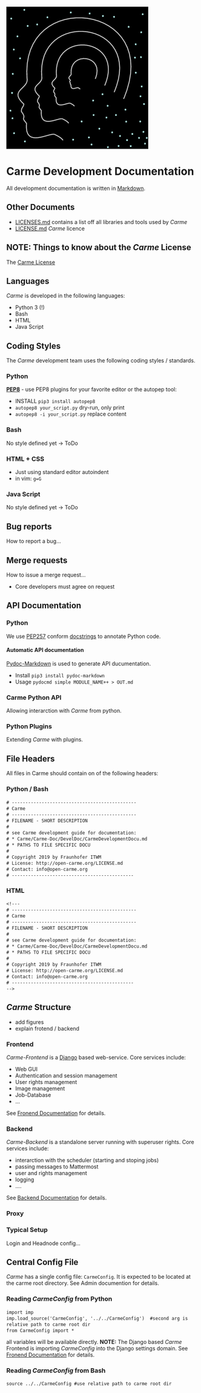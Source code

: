![logo](figures/carme-logo.png)
# Carme Development Documentation
All development documentation is written in [Markdown](https://github.com/adam-p/markdown-here/wiki/Markdown-Cheatsheet).

## Other Documents
* [LICENSES.md](LICENCES.md) contains a list off all libraries and tools used by *Carme*
* [LICENSE.md](LICENCE.md) *Carme* licence

## NOTE: Things to know about the *Carme* License
The [Carme License](LICENCE.md) 

## Languages
*Carme* is developed in the following languages:
* Python 3 (!)
* Bash
* HTML
* Java Script

## Coding Styles
The *Carme* development team uses the following coding styles / standards. 
 
### Python
**[PEP8](http://pypi.python.org/pypi/autopep8/)** - use PEP8 plugins for your favorite editor or the autopep tool:
* INSTALL ``pip3 install autopep8``
* ``autopep8 your_script.py``  dry-run, only print
* ``autopep8 -i your_script.py`` replace content

### Bash
No style defined yet -> ToDo

### HTML + CSS
* Just using standard editor autoindent
* in vim: ``g=G``

### Java Script
No style defined yet -> ToDo

## Bug reports
How to report a bug...

## Merge requests
How to issue a merge request...

* Core developers must agree on request

## API Documentation

### Python
We use [PEP257](https://www.python.org/dev/peps/pep-0257/) conform [docstrings](https://www.pythonforbeginners.com/basics/python-docstrings) to annotate Python code.

#### Automatic API documentation
[Pydoc-Markdown](https://github.com/NiklasRosenstein/pydoc-markdown) is used to generate API ducumentation.

* Install
``
pip3 install pydoc-markdown
``
* Usage
``
pydocmd simple MODULE_NAME++ > OUT.md
``

### Carme Python API
Allowing interarction with *Carme* from python.

### Python Plugins
Extending *Carme* with plugins.

## File Headers
All files in Carme should contain on of the following headers:

### Python / Bash
```
# ---------------------------------------------- 
# Carme
# ----------------------------------------------
# FILENAME - SHORT DESCRIPTION                                                                                                                                                                     
#                                                                                                                                                                                                            
# see Carme development guide for documentation: 
# * Carme/Carme-Doc/DevelDoc/CarmeDevelopmentDocu.md
# * PATHS TO FILE SPECIFIC DOCU                                                                                                                                                                        
#
# Copyright 2019 by Fraunhofer ITWM  
# License: http://open-carme.org/LICENSE.md 
# Contact: info@open-carme.org
# ---------------------------------------------   
```

### HTML
```
<!---
# ---------------------------------------------- 
# Carme
# ----------------------------------------------
# FILENAME - SHORT DESCRIPTION                                                                                                                                                                     
#                                                                                                                                                                                                            
# see Carme development guide for documentation: 
# * Carme/Carme-Doc/DevelDoc/CarmeDevelopmentDocu.md
# * PATHS TO FILE SPECIFIC DOCU                                                                                                                                                                        
#
# Copyright 2019 by Fraunhofer ITWM  
# License: http://open-carme.org/LICENSE.md 
# Contact: info@open-carme.org
# ---------------------------------------------
-->
```

## *Carme* Structure
* add figures
* explain frotend / backend

### Frontend
*Carme-Frontend* is a [Django](https://www.djangoproject.com/) based web-service. Core services include:
* Web GUI
* Authentication and session management
* User rights management
* Image management
* Job-Database
* ...

See [Fronend Documentation](FrontendDocu.md) for details.

### Backend
*Carme-Backend* is a standalone server running with superuser rights. Core services include:
* interarction with the scheduler (starting and stoping jobs)
* passing messages to Mattermost
* user and rights management
* logging
* ....

See [Backend Documentation](BackendDocu.md) for details.


### Proxy

### Typical Setup
Login and Headnode config...


## Central Config File
*Carme* has a single config file: ``CarmeConfig``. It is expected to be located at the carme root directory. See Admin documention for details.

### Reading *CarmeConfig* from Python
```
import imp  
imp.load_source('CarmeConfig', '../../CarmeConfig')  #second arg is relative path to carme root dir 
from CarmeConfig import *            
```
all variables will be available directly. **NOTE:** The Django based *Carme* Frontend is importing *CarmeConfig* into the Django settings domain. See [Fronend Documentation](FrontendDocu.md) for details.

### Reading *CarmeConfig* from Bash
```
source ../../CarmeConfig #use relative path to carme root dir
```
